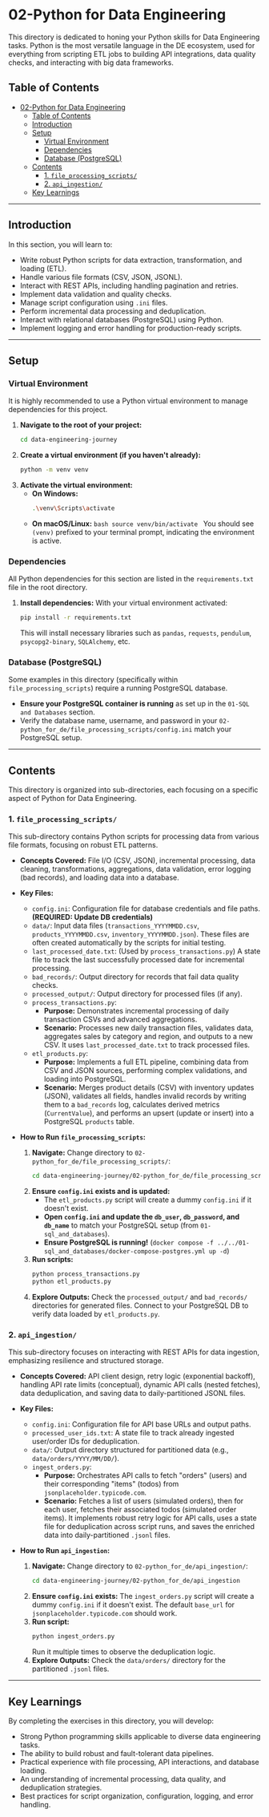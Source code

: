 # 02-Python for Data Engineering

This directory is dedicated to honing your Python skills for Data Engineering tasks. Python is the most versatile language in the DE ecosystem, used for everything from scripting ETL jobs to building API integrations, data quality checks, and interacting with big data frameworks.

## Table of Contents

- [02-Python for Data Engineering](#02-python-for-data-engineering)
  - [Table of Contents](#table-of-contents)
  - [Introduction](#introduction)
  - [Setup](#setup)
    - [Virtual Environment](#virtual-environment)
    - [Dependencies](#dependencies)
    - [Database (PostgreSQL)](#database-postgresql)
  - [Contents](#contents)
    - [1. `file_processing_scripts/`](#1-file_processing_scripts)
    - [2. `api_ingestion/`](#2-api_ingestion)
  - [Key Learnings](#key-learnings)

---

## Introduction

In this section, you will learn to:

- Write robust Python scripts for data extraction, transformation, and loading (ETL).
- Handle various file formats (CSV, JSON, JSONL).
- Interact with REST APIs, including handling pagination and retries.
- Implement data validation and quality checks.
- Manage script configuration using `.ini` files.
- Perform incremental data processing and deduplication.
- Interact with relational databases (PostgreSQL) using Python.
- Implement logging and error handling for production-ready scripts.

---

## Setup

### Virtual Environment

It is highly recommended to use a Python virtual environment to manage dependencies for this project.

1.  **Navigate to the root of your project:**
    ```bash
    cd data-engineering-journey
    ```
2.  **Create a virtual environment (if you haven't already):**
    ```bash
    python -m venv venv
    ```
3.  **Activate the virtual environment:**
    - **On Windows:**
      ```bash
      .\venv\Scripts\activate
      ```
    - **On macOS/Linux:**
      `bash
    source venv/bin/activate
    `
      You should see `(venv)` prefixed to your terminal prompt, indicating the environment is active.

### Dependencies

All Python dependencies for this section are listed in the `requirements.txt` file in the root directory.

1.  **Install dependencies:**
    With your virtual environment activated:
    ```bash
    pip install -r requirements.txt
    ```
    This will install necessary libraries such as `pandas`, `requests`, `pendulum`, `psycopg2-binary`, `SQLAlchemy`, etc.

### Database (PostgreSQL)

Some examples in this directory (specifically within `file_processing_scripts`) require a running PostgreSQL database.

- **Ensure your PostgreSQL container is running** as set up in the `01-SQL and Databases` section.
- Verify the database name, username, and password in your `02-python_for_de/file_processing_scripts/config.ini` match your PostgreSQL setup.

---

## Contents

This directory is organized into sub-directories, each focusing on a specific aspect of Python for Data Engineering.

### 1. `file_processing_scripts/`

This sub-directory contains Python scripts for processing data from various file formats, focusing on robust ETL patterns.

- **Concepts Covered:** File I/O (CSV, JSON), incremental processing, data cleaning, transformations, aggregations, data validation, error logging (bad records), and loading data into a database.

- **Key Files:**

  - `config.ini`: Configuration file for database credentials and file paths. **(REQUIRED: Update DB credentials)**
  - `data/`: Input data files (`transactions_YYYYMMDD.csv`, `products_YYYYMMDD.csv`, `inventory_YYYYMMDD.json`). These files are often created automatically by the scripts for initial testing.
  - `last_processed_date.txt`: (Used by `process_transactions.py`) A state file to track the last successfully processed date for incremental processing.
  - `bad_records/`: Output directory for records that fail data quality checks.
  - `processed_output/`: Output directory for processed files (if any).
  - `process_transactions.py`:
    - **Purpose:** Demonstrates incremental processing of daily transaction CSVs and advanced aggregations.
    - **Scenario:** Processes new daily transaction files, validates data, aggregates sales by category and region, and outputs to a new CSV. It uses `last_processed_date.txt` to track processed files.
  - `etl_products.py`:
    - **Purpose:** Implements a full ETL pipeline, combining data from CSV and JSON sources, performing complex validations, and loading into PostgreSQL.
    - **Scenario:** Merges product details (CSV) with inventory updates (JSON), validates all fields, handles invalid records by writing them to a `bad_records` log, calculates derived metrics (`CurrentValue`), and performs an upsert (update or insert) into a PostgreSQL `products` table.

- **How to Run `file_processing_scripts`:**
  1.  **Navigate:** Change directory to `02-python_for_de/file_processing_scripts/`:
      ```bash
      cd data-engineering-journey/02-python_for_de/file_processing_scripts
      ```
  2.  **Ensure `config.ini` exists and is updated:**
      - The `etl_products.py` script will create a dummy `config.ini` if it doesn't exist.
      - **Open `config.ini` and update the `db_user`, `db_password`, and `db_name`** to match your PostgreSQL setup (from `01-sql_and_databases`).
      - **Ensure PostgreSQL is running!** (`docker compose -f ../../01-sql_and_databases/docker-compose-postgres.yml up -d`)
  3.  **Run scripts:**
      ```bash
      python process_transactions.py
      python etl_products.py
      ```
  4.  **Explore Outputs:** Check the `processed_output/` and `bad_records/` directories for generated files. Connect to your PostgreSQL DB to verify data loaded by `etl_products.py`.

### 2. `api_ingestion/`

This sub-directory focuses on interacting with REST APIs for data ingestion, emphasizing resilience and structured storage.

- **Concepts Covered:** API client design, retry logic (exponential backoff), handling API rate limits (conceptual), dynamic API calls (nested fetches), data deduplication, and saving data to daily-partitioned JSONL files.

- **Key Files:**

  - `config.ini`: Configuration file for API base URLs and output paths.
  - `processed_user_ids.txt`: A state file to track already ingested user/order IDs for deduplication.
  - `data/`: Output directory structured for partitioned data (e.g., `data/orders/YYYY/MM/DD/`).
  - `ingest_orders.py`:
    - **Purpose:** Orchestrates API calls to fetch "orders" (users) and their corresponding "items" (todos) from `jsonplaceholder.typicode.com`.
    - **Scenario:** Fetches a list of users (simulated orders), then for each user, fetches their associated todos (simulated order items). It implements robust retry logic for API calls, uses a state file for deduplication across script runs, and saves the enriched data into daily-partitioned `.jsonl` files.

- **How to Run `api_ingestion`:**
  1.  **Navigate:** Change directory to `02-python_for_de/api_ingestion/`:
      ```bash
      cd data-engineering-journey/02-python_for_de/api_ingestion
      ```
  2.  **Ensure `config.ini` exists:** The `ingest_orders.py` script will create a dummy `config.ini` if it doesn't exist. The default `base_url` for `jsonplaceholder.typicode.com` should work.
  3.  **Run script:**
      ```bash
      python ingest_orders.py
      ```
      Run it multiple times to observe the deduplication logic.
  4.  **Explore Outputs:** Check the `data/orders/` directory for the partitioned `.jsonl` files.

---

## Key Learnings

By completing the exercises in this directory, you will develop:

- Strong Python programming skills applicable to diverse data engineering tasks.
- The ability to build robust and fault-tolerant data pipelines.
- Practical experience with file processing, API interactions, and database loading.
- An understanding of incremental processing, data quality, and deduplication strategies.
- Best practices for script organization, configuration, logging, and error handling.
